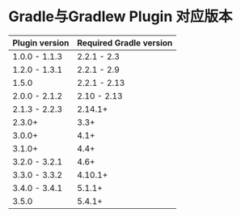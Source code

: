 # Gradle与Gradlew Plugin 对应版本

| Plugin version | Required Gradle version |
| -------------- | ----------------------- |
| 1.0.0 - 1.1.3  | 2.2.1 - 2.3             |
| 1.2.0 - 1.3.1  | 2.2.1 - 2.9             |
| 1.5.0          | 2.2.1 - 2.13            |
| 2.0.0 - 2.1.2  | 2.10 - 2.13             |
| 2.1.3 - 2.2.3  | 2.14.1+                 |
| 2.3.0+         | 3.3+                    |
| 3.0.0+         | 4.1+                    |
| 3.1.0+         | 4.4+                    |
| 3.2.0 - 3.2.1  | 4.6+                    |
| 3.3.0 - 3.3.2  | 4.10.1+                 |
| 3.4.0 - 3.4.1  | 5.1.1+                  |
| 3.5.0          | 5.4.1+                  |